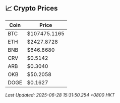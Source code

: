 ## 📈 Crypto Prices

| Coin | Price |
| ---- | ----- |
| BTC | $107475.1165 |
| ETH | $2427.8728 |
| BNB | $646.8680 |
| CRV | $0.5142 |
| ARB | $0.3040 |
| OKB | $50.2058 |
| DOGE | $0.1627 |

_Last Updated: 2025-06-28 15:31:50.254 +0800 HKT_